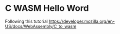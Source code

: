 # C WASM Hello Word

Following this tutorial https://developer.mozilla.org/en-US/docs/WebAssembly/C_to_wasm

